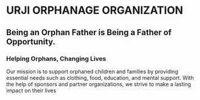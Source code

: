 # URJI ORPHANAGE ORGANIZATION
## Being an Orphan Father is Being a Father of Opportunity.
### Helping Orphans, Changing Lives
Our mission is to support orphaned children and families by providing essential needs such as clothing, food, education, and mental support. With the help of sponsors and partner organizations, we strive to make a lasting impact on their lives

